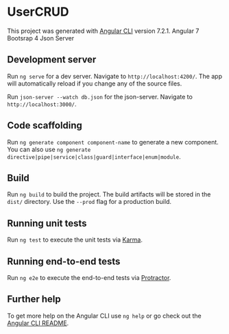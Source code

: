# UserCRUD

This project was generated with [Angular CLI](https://github.com/angular/angular-cli) version 7.2.1.
Angular 7
Bootsrap 4
Json Server

## Development server

Run `ng serve` for a dev server. Navigate to `http://localhost:4200/`. The app will automatically reload if you change any of the source files.

Run `json-server --watch db.json` for the json-server. Navigate to `http://localhost:3000/`.

## Code scaffolding

Run `ng generate component component-name` to generate a new component. You can also use `ng generate directive|pipe|service|class|guard|interface|enum|module`.

## Build

Run `ng build` to build the project. The build artifacts will be stored in the `dist/` directory. Use the `--prod` flag for a production build.

## Running unit tests

Run `ng test` to execute the unit tests via [Karma](https://karma-runner.github.io).

## Running end-to-end tests

Run `ng e2e` to execute the end-to-end tests via [Protractor](http://www.protractortest.org/).

## Further help

To get more help on the Angular CLI use `ng help` or go check out the [Angular CLI README](https://github.com/angular/angular-cli/blob/master/README.md).
